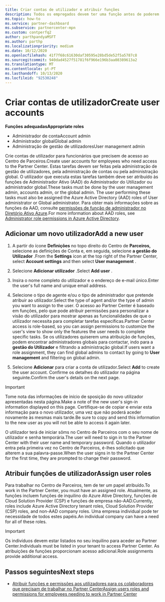 ```yaml
---
title: Criar contas de utilizador e atribuir funções
description: Todos os empregados devem ter uma função antes de poderem aceder ao Partner Center. Saiba como criar contas de utilizador, atribuir funções e definir permissões.
ms.topic: how-to
ms.service: partner-dashboard
ms.subservice: partnercenter-mpn
ms.custom: contperfq2
author: parthpandyaMSFT
ms.author: parthp
ms.localizationpriority: medium
ms.date: 10/12/2020
ms.openlocfilehash: 41f7f68c61630daf30595e28bd5de52f5a5787c8
ms.sourcegitcommit: 940dad4527f51781f6f966e196b3aa08389613a2
ms.translationtype: MT
ms.contentlocale: pt-PT
ms.lasthandoff: 10/13/2020
ms.locfileid: "92530248"
---
```

# <a name="create-user-accounts"></a><span data-ttu-id="d5b82-104">Criar contas de utilizador</span><span class="sxs-lookup"><span data-stu-id="d5b82-104">Create user accounts</span></span>  

<span data-ttu-id="d5b82-105">**Funções adequadas**</span><span class="sxs-lookup"><span data-stu-id="d5b82-105">**Appropriate roles**</span></span>

- <span data-ttu-id="d5b82-106">Administrador de conta</span><span class="sxs-lookup"><span data-stu-id="d5b82-106">Account admin</span></span>
- <span data-ttu-id="d5b82-107">Administrador global</span><span class="sxs-lookup"><span data-stu-id="d5b82-107">Global admin</span></span>
- <span data-ttu-id="d5b82-108">Administração de gestão de utilizadores</span><span class="sxs-lookup"><span data-stu-id="d5b82-108">User management admin</span></span>

<span data-ttu-id="d5b82-109">Crie contas de utilizador para funcionários que precisem de acesso ao Centro de Parceiros.</span><span class="sxs-lookup"><span data-stu-id="d5b82-109">Create user accounts for employees who need access to the Partner Center.</span></span> <span data-ttu-id="d5b82-110">Estas tarefas devem ser feitas pela administração de gestão de utilizadores, pela administração de contas ou pela administração global. O utilizador que executa estas tarefas também deve ser atribuído às funções de Administrador Ativo (AAD) do Administrador do Utilizador ou administrador global.</span><span class="sxs-lookup"><span data-stu-id="d5b82-110">These tasks must be done by the user management admin, accounts admin, or the global admin. The user performing these tasks must also be assigned the Azure Active Directory (AAD) roles of User administrator or Global administrator.</span></span> <span data-ttu-id="d5b82-111">Para obter mais informações sobre as funções da AAD, consulte [permissões de função de administrador no Diretório Ativo Azure](/azure/active-directory/users-groups-roles/directory-assign-admin-roles).</span><span class="sxs-lookup"><span data-stu-id="d5b82-111">For more information about AAD roles, see [Administrator role permissions in Azure Active Directory](/azure/active-directory/users-groups-roles/directory-assign-admin-roles).</span></span>

## <a name="add-a-new-user"></a><span data-ttu-id="d5b82-112">Adicionar um novo utilizador</span><span class="sxs-lookup"><span data-stu-id="d5b82-112">Add a new user</span></span>

1. <span data-ttu-id="d5b82-113">A partir do ícone **Definições** no topo direito do Centro de **Parceiros,** selecione as definições de Conta e, em seguida, selecione **a gestão do Utilizador** .</span><span class="sxs-lookup"><span data-stu-id="d5b82-113">From the **Settings** icon at the top right of the Partner Center, select **Account settings** and then select **User management** .</span></span>

2. <span data-ttu-id="d5b82-114">Selecione **Adicionar utilizador** .</span><span class="sxs-lookup"><span data-stu-id="d5b82-114">Select **Add user** .</span></span>

3. <span data-ttu-id="d5b82-115">Insira o nome completo do utilizador e o endereço de e-mail único.</span><span class="sxs-lookup"><span data-stu-id="d5b82-115">Enter the user's full name and unique email address.</span></span>

4. <span data-ttu-id="d5b82-116">Selecione o tipo de agente e/ou o tipo de administrador que pretende atribuir ao utilizador.</span><span class="sxs-lookup"><span data-stu-id="d5b82-116">Select the type of agent and/or the type of admin you want to assign to the user.</span></span> <span data-ttu-id="d5b82-117">O acesso ao Partner Center é baseado em funções, pelo que pode atribuir permissões para personalizar a visão do utilizador para mostrar apenas as funcionalidades de que o utilizador necessita para completar tarefas específicas.</span><span class="sxs-lookup"><span data-stu-id="d5b82-117">Partner Center access is role-based, so you can assign permissions to customize the user's view to show only the features the user needs to complete specific tasks.</span></span>  <span data-ttu-id="d5b82-118">Se os utilizadores quiserem uma atribuição de funções, podem encontrar administradores globais para contactar, indo para a **gestão do Utilizador** e filtrando a administração global.</span><span class="sxs-lookup"><span data-stu-id="d5b82-118">If users want a role assignment, they can find global admins to contact by going to **User management** and filtering on global admin.</span></span>

5. <span data-ttu-id="d5b82-119">Selecione **Adicionar** para criar a conta de utilizador.</span><span class="sxs-lookup"><span data-stu-id="d5b82-119">Select **Add** to create the user account.</span></span> <span data-ttu-id="d5b82-120">Confirme os detalhes do utilizador na página seguinte.</span><span class="sxs-lookup"><span data-stu-id="d5b82-120">Confirm the user's details on the next page.</span></span>

> [!IMPORTANT]  
> <span data-ttu-id="d5b82-121">Tome nota das informações de início de sposição do novo utilizador apresentadas nesta página.</span><span class="sxs-lookup"><span data-stu-id="d5b82-121">Make a note of the new user's sign-in information displayed on this page.</span></span> <span data-ttu-id="d5b82-122">Certifique-se de copiar e enviar esta informação para o novo utilizador, uma vez que não poderá aceder novamente às mesmas mais tarde.</span><span class="sxs-lookup"><span data-stu-id="d5b82-122">Be sure to copy and send this information to the new user as you will not be able to access it again later.</span></span> 

<span data-ttu-id="d5b82-123">O utilizador terá de iniciar sôms no Centro de Parceiros com o seu nome de utilizador e senha temporária.</span><span class="sxs-lookup"><span data-stu-id="d5b82-123">The user will need to sign in to the Partner Center with their user name and temporary password.</span></span> <span data-ttu-id="d5b82-124">Quando o utilizador entra pela primeira vez no Centro de Parceiros, é-lhes solicitado que alterem a sua palavra-passe.</span><span class="sxs-lookup"><span data-stu-id="d5b82-124">When the user signs in to the Partner Center for the first time, they are prompted to change their password.</span></span>

## <a name="assign-user-roles"></a><span data-ttu-id="d5b82-125">Atribuir funções de utilizador</span><span class="sxs-lookup"><span data-stu-id="d5b82-125">Assign user roles</span></span>

<span data-ttu-id="d5b82-126">Para trabalhar no Centro de Parceiros, tem de ter um papel atribuído.</span><span class="sxs-lookup"><span data-stu-id="d5b82-126">To work in the Partner Center, you must have an assigned role.</span></span>  <span data-ttu-id="d5b82-127">Atualmente, as funções incluem funções de inquilino do Azure Ative Directory, funções de Cloud Solution Provider (CSP) e funções de empresa não-AAD.</span><span class="sxs-lookup"><span data-stu-id="d5b82-127">Currently, roles include Azure Active Directory tenant roles, Cloud Solution Provider (CSP) roles, and non-AAD company roles.</span></span> <span data-ttu-id="d5b82-128">Uma empresa individual pode ter necessidade de todos estes papéis.</span><span class="sxs-lookup"><span data-stu-id="d5b82-128">An individual company can have a need for all of these roles.</span></span>

>[!Important]
><span data-ttu-id="d5b82-129">Os indivíduos devem estar listados no seu inquilino para aceder ao Partner Center.</span><span class="sxs-lookup"><span data-stu-id="d5b82-129">Individuals must be listed in your tenant to access Partner Center.</span></span> <span data-ttu-id="d5b82-130">As atribuições de funções proporcionam acesso adicional.</span><span class="sxs-lookup"><span data-stu-id="d5b82-130">Role assignments provide additional access.</span></span>

## <a name="next-steps"></a><span data-ttu-id="d5b82-131">Passos seguintes</span><span class="sxs-lookup"><span data-stu-id="d5b82-131">Next steps</span></span>

- [<span data-ttu-id="d5b82-132">Atribuir funções e permissões aos utilizadores para os colaboradores que precisam de trabalhar no Partner Center</span><span class="sxs-lookup"><span data-stu-id="d5b82-132">Assign users roles and permissions for employees needing to work in Partner Center</span></span>](permissions-overview.md)
